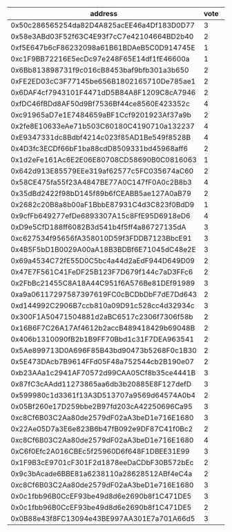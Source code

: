 address|vote|timestamp|signature
---|---|---|---
0x50c286565254da82D4A825acEE46a4Df183D0D77|3|1599579123|0xf4d377f990b8330ccb3d88bd6ccc10cbdc31d8d20dad190c01e954817b3ecc490b2255c81ceb6fe182321e647a1db4c8975cb43d1f15e7824ea46548d67f17531b
0x58e3ABd03F52f63C4E93f7cC7e42104664BD2b40|2|1599580426|0xeea4d6c38aaeae2f13f463ea533cb37d0db466556815b8fcb1c8af5bdfe296292bf24d77b4e848485227968bdbb05dff1c193335c8189e2a9fcfa565e4eb8d641b
0xf5E647b6cF86232098a61B61BDAeB5C0D914745E|1|1599580621|0xda12978ce83f4f07bfd808ae9722f1b4a17cde1cf6bf318c904e501b1e3aa758261136e53d599c9301f226c9d9644c0bcf66c283a3c3873944fc98ffa80f04e21c
0xc1F9BB72216E5ecDc97e248F65E14df1fE46600a|1|1599580723|0xaf7b3718dab2a4bb162ccca172139b8c074368b008fc71781bafc0560fbc663f454f5de42e2bbbb3f0bfdfc063000fdab59f83e8dd69307705d6bf0a8ab986071b
0x6Bb813898731f9c016cB8453baf9bfb301a3b650|2|1599581705|0xe8e3c9c3e62084fd2a87b010cd66904a4bd7a8e4c30bc3b5477270944d808c884c3c4eab6a84479154c19728d698a5a92f4cb60bfc743c10992ae3a448e0bc861c
0xFE2ED03cC3F77145be656B1802165710De785ae1|2|1599583698|0xa15e79c733f89b36234c2e1a265540f00bb77279115144ec8cb27446106b594242ebe474773f6eee8f09dd847540b39ddfb0691d31b695e196bebfebdd5877221b
0x6DAF4cf7943101F4471dD5B84A8F1209C8cA7946|2|1599584086|0xfbd854e48c94fef8917f35decaf2a244bac5306d52174c454e6d2dfe0416316c07f89723e5c37df8347ee5e4975e730beec19a8aab36d6b9229a85f3e53d7f6b1b
0xfDC46fBDd8AF50d9Bf7536Bf44ce8560E423352c|4|1599585755|0x9a4e9e0742e239175c71c063c80903d149554290dbda592d60a3b64b5afe85d84b4b188a87f3deaf3ed01959419693868fb8963c24ab19194d3fcd0e6703a01c1b
0xc91965aD7e1E7484659aBF1Ccf9201923Af37a9b|2|1599586498|0x26d47a28e540588368346c5fe646cc464267bd0b7c1b5e4ebf20aff52de1b08e729f9330794188809ba4dfbbf4a33aed3f64f2c6f4b480bea4c31e63e8f59a371b
0x2fe8E10633eAe71b503C60180C4190710a132237|4|1599586760|0xbbba5c72ad998d879783fce5ae141ee48bc7cc2eba3e1b142a3ddbad52f4a1ce1b7d32e33bcd72921e46cd83fd54ae144acdc720acdbb04ad32e181c08f982a61c
0xE9347331dc8Bdbf4214c023f85AD1Be549f8528B|4|1599586909|0x84e0779a99c9f16b5db15ceaf0dd97e4af740d3959c88ed61ed3065e522d9f1e27ea77a170c426773a3d32df18dbe2c429aa3cb92d9f7f6258c92fef6c26bda51b
0x4D3fc3ECDf66bF1ba88cdD8509331bd45968aff6|2|1599587097|0x4a7b88893a226ec4b5337e3ccb4b42913fa77118a2ab6119cf51f69c3144fb6f2dd70d97d12268be524c8add9a2d731b78e244959b7017f3f66eed807033d8551c
0x1d2eFe161Ac6E2E06E80708CD58690B0C0816063|1|1599587440|0x11e5a03f2e18b7bb27ddba4674cbe38186d915e0d306fdd6757f86c0127498037c2c7254fbc151743f8d6bdf1f5fd0e9f756fc740b8f0a2182eee6f9bd068fe81b
0x642d913E85579EEe319af62577c5FC035674aC60|2|1599587707|0x91c1984afe840d34b67d1edcf29af4dfb7926efa842b0ee8d8a2965f3ec5d87613bc77356989e1fe6501e865f64eedbd4b2b16f4d7c8f4ee1572a14ee46f72421b
0x58CE475fa55f23A4847BE77A0C147fF0A0c2B8b3|4|1599588251|0x42c76604bb5ca56c29a776e8a1300166d1b985d5008791112a593bdc6e66e1d23a7999198ab755362339abe8ad7ced37cbc81c331791a474a5e2fed878dc3d771b
0x35dBd2422f98bD145f89b6fCEABB5ae127A0aB79|2|1599589175|0x3fe9719d4fc6db740b80e6e5b5a26c13b66ff671a2ce8517d69a7e5094686c70319a7751524f953e3c1652c15f8240caaa13df00653ae865b7614310e24c4aa01c
0x2682c20B8a8b00aF1BbbE87931C4d3C823f0BdD9|1|1599589366|0x5ae8cc2e32c819e6a7ba24b881bffb03284e4cf39bb8306ab0267253db4201792add9fbbba5bbf59099fd449ee781640cc7fb57eb054983f7c19d24f2e127ab91c
0x9cfFb649277efDe6893307A15c8FfE95D6918eD6|4|1599589667|0x5af035d02593ab849b37bd3d7bc5da10d8ad7265ee46beec704468e8cc4498f57853486d1621040b114bd2793d05ac5544b7493cd9aca23c8889e59f692d395f1c
0xD9e5CfD188ff6082B3d541b4f5ff4a86727135dA|3|1599589974|0xeb9bf1f88232f4349e9877caa8b7c2ef048b201dc7698db829a808d69e32fc7c5ba0d9cb96f9353c763ca90668d5cc8e3557cc0e59b1719b827c12256e9b4d611c
0xc627534f95656fA358010D59f3FDDB7123BbcE91|3|1599590907|0x3a58fcd026150f7b15cb793d20601c2962361af48664c2b681764c84135c5e51559553edd7287205eb01e52063200b63bdba05a44bde548c31604bf4638c4e511c
0x4B5F5bD1B0029A00aA18B3BDBf6E71045dC48e2E|3|1599592162|0xfcdf1a1552c3997087d66d6a9a7f57fa747c868a4d759cbbaf995351c3ee70f85fab5123efdad0dcb3787c13b5e7bc4661664360e2061f16d480360f059c3b631c
0x69a4534C72fE55D0C5bc4a44d2aEdF944D649D09|2|1599594169|0x2834d77762d3cb58d2dbb4943594f58f06a93771e630f4b2327af0b141acc34b0e2501c78061d70bcca0ebccbf2a045679cf0751693539727ea962ba6e8f39141c
0x47E7F561C41FeDF25B123F7D679f144c7aD3FFc6|2|1599594784|0x732c7eca93ef34b71a8f41551dfd31f911f2dfdad43b6d88fe1f609d36b902657fb66078407bef00893e06b1e2637380088e5c84b2abbe7a413c2bf70fb671a31c
0x2FbBc21455C8A18A44C951f6A576Be81DEf91989|3|1599595830|0xdaac3741b41cb7a5a00182b44960c8d2a17b991f16ee854b6538e57cb108c23054789f87bea5305ef09b9a3a92b40dda70954a28b695acb63b8706ca364293581b
0xa9a06117297587397619FC0cBCDbDbF7dE7Dd643|2|1599598420|0xb7811b9970f65210aca99e95684b4995f3385eea4e0eb11744685f530e4a10e1515eb49e8fc3f867a95be025e199e13ee660492da32a47e0f8dfe43e40d181581c
0xd144992C2906B7ccb810a09D91c528cc4d32934c|3|1599607128|0xde6a6cf9d8bfe8227ee3ef55198f3940f3ebae235fe96e29dd3f26add8546499223346a5976ef2b7d57377dabe4215af53d089f4fb1540c59514c2631536819b1b
0x300F1A50471504881d2aBC6517c2306f7306f58b|2|1599610114|0x993b4c7883b80dedd84f7c195448e5188106166a2c63bd3a395fef8cc36b10ae0a4a23ca316852934c48f941b311f55608690f5be8ad8fb18adb96b9b6aeb75e1c
0x16B6F7C26A17Af4612b2accB489418429b69048B|2|1599610569|0xe7fcbac7bb1267c602d699b44fcd89e3f2c3e7959cf5d73797ea4e30aad60e7367356b6d31ab9ce19ec5808dd52956f93d704dde1b18d6468bcba9fe007381991b
0x406b1310090fB2b1B9FF70Bbd1c31F7DEA963541|2|1599611317|0xf365192a339884c48103cc79024b7383a75b2a74138b6e2cac0c0b2b5e6347cb4ec226812f85976d0f6946f44498f501afb4be74643669734f2b760cf5bcf01f1c
0x5Ae899713D0A696F85B43bd90473b5268F0c1B30|2|1599611895|0xb1580e7a15327722a14a308791aa688a7ab58ded1dbcb7481eb12dd2c694f34524ef6ac63d85b45357cfc1a1fc49dff6badb5b9248237e154d82359208bb69c41c
0x5E473DAcb7B9614FFd05F48a752544cb2B190e07|2|1599612628|0x131a374b0d31b0a2eafc16f99300778244848a76dd8ea8ffb602a11c04bcf1ab2ab4d988bf3c5aa21ee0697608e74ef611e85422b4973d7752a68955201d557e1b
0xb23AAa1c2941AF70572d99CAA05Cf8b35ce4441B|3|1599613001|0xff50fdde0497cb709840e5c85376c2e22c015871cb4da344b6b9142583b96e5f22054eb4b77dfb3cf308805cc40ccbea3e939b35ab03107bf53feb53639577741b
0x87fC3cAAdd11273865aa6db3b20885E8F127defD|3|1599614165|0x77f9feba57a28c46c409ca0852d94c1c3d5f3d745791450c45ae5616f26e887d6a4f746094efe78c35430c75439b53d3452ae2b85d8081fa6e5af54d799fb7541b
0x599980c1d3361f13A3D513707a9569d64574A0b4|2|1599614517|0x42cd57fef6498cf0c63fda064f7a1c52c8aa2570e02ff9f94c770c03cb65311a1a2aecebb1a50d18726132b80cb2ddac7fdb1ffd2c5906c9fe577a9a9908e5c51b
0x05Bf260e17D259bbe2B97fd203cA42250696Ca95|3|1599614855|0x0cecf3187fda8812faac773c489c8c969490b50bbf25ce50e3ba0b67e5e74d086f84262fee22b563606a9fa47e778b40d6962fdd74f5eeb77fbe471f4ab539531b
0xc8Cf6B03C2Aa80de2579dF02aA3beD1e716E1680|3|1599615365|0xb5a1694ff5ec1dc9c7461a39caed9dd62514d6b95c3f185b88ce4c60d819350e2e655444f31e86b2630d1167d028cb1ed8afc05dbd1ef47e804ed23856c4a4761c
0x22Ae05D7a3E6e823B6b47fB092e9DF87C41f0Bc2|2|1599615775|0xc371118f826cbf4359cb5f8e7b252b8bf9a54b1ce4e9e95e2a83a1b43753b55858ec39ac92f640d3e4e806c5f7543ce89a5130c31b5f85af901fd464f8b6f7611b
0xc8Cf6B03C2Aa80de2579dF02aA3beD1e716E1680|4|1599615780|0x34c91b4e7b832b5c2ad9f04c22837549cd1f6abd10e994ad1326d3f2c44c437f733d13445195f7ccaa49e0506a1d19f59169e76c4c6a89eea53182fd9b6e743a1b
0xC6f0Efc2A016CBEc5f25960D6f648F1DBEE31E99|3|1599615888|0xbee5e39b1be3ed583d7dab53f7a2fb91d938854b610e5a1a9ed9ce4c9bae22d216800e6ad6c5130fefc559277f22b1bdf791a53870690dd65485a5fd93ab034a1c
0x1F9B3cE9701cF301F2d1878eeDaCDbF30B572bEc|2|1599616052|0x7df32654f71e67925f3bb445c56ad0d8d8b2f5c4c63a4da1ef52a3afde44b62d7a33824a6698af7e62bbf97be05f9d5fa963df45e2523846de690a67cea8d37e1b
0x9c3bAcade6BBE81a6238110a28628512ABf4eC4a|2|1599616096|0x89a13579b9d25a9de4207407bcf5113989b4069806f4e29e666e8e6b291a34da73ecfb68702b3cc5f899cf54f38c928500e4f00301e320714ede9101ebe48a571c
0xc8Cf6B03C2Aa80de2579dF02aA3beD1e716E1680|3|1599616434|0xcc8951f2d5b458c07d26028199d3a370c6375aac6fe3fe49090d73d9af1e159903a366acf7d03ed74e3dedd702876a55a75bc229b9b03a06927df902f0848ea61c
0x0c1fbb96B0CcEF93be49d8d6e2690b8f1C471DE5|3|1599616479|0x2e4ae8dcfcb794f3f3fb095a35e9f2ff1f9b2d4640eba24dd1185b691c25a85403683c42964d582e254a2f88ac8752641b8129a0ddbf0d023be38c41ffbee3961b
0x0c1fbb96B0CcEF93be49d8d6e2690b8f1C471DE5|2|1599616584|0xa30f134640d7c75b42007304076f843e09f90711b213cb8b7f5f7039841eb655557ef5127a253a3675c28c946ada72ff15c5f007fc22484ce91c54b9323a95001c
0x0B88e43f8FC13094e43BE997AA301E7a701A66d5|3|1599617967|0x8ca4a6035fc390383508003beeee2c246785e7d8272662c1d0071860ed4ded1c24f7a32e57800ac46a11f48b421c8e4a1f74cabbe099f676daa7d7ae8aaff6051b